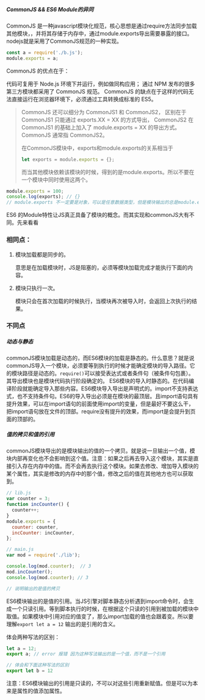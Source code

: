 ##### CommonJS && ES6 Module的异同
CommonJS 是一种javascript模块化规范，核心思想是通过require方法同步加载其他模块，，并将其存储于内存中，通过module.exports导出需要暴露的接口。nodejs就是采用了CommonJS规范的一种实现。

```javascript
const a = require('./b.js');
module.exports = a;
```
CommonJS 的优点在于：

代码可复用于 Node.js 环境下并运行，例如做同构应用；
通过 NPM 发布的很多第三方模块都采用了 CommonJS 规范。
CommonJS 的缺点在于这样的代码无法直接运行在浏览器环境下，必须通过工具转换成标准的 ES5。
> CommonJS 还可以细分为 CommonJS1 和 CommonJS2，
> 区别在于 CommonJS1 只能通过 exports.XX = XX 的方式导出，
> CommonJS2 在 CommonJS1 的基础上加入了 module.exports = XX 的导出方式。 CommonJS 通常指 CommonJS2。
>
> 在CommonJS模块中，exports和module.exports的关系相当于
>
> ````javascript
> let exports = module.exports = {};
> ````
>
> 而当其他模块依赖该模块的时候，得到的是module.exports。所以不要在一个模块中同时使用这两个。

```JavaScript
module.exports = 100;
console.log(exports); // {}
// module.exports 不一定要是对象，可以是任意数据类型，但是模块输出的总是module.exports。
```





ES6 的Module特性让JS真正具备了模块的概念。而其实现和commonJS大有不同。先来看看

### 相同点：

1. 模块加载都是同步的。

   意思是在加载模块时，JS是阻塞的，必须等模块加载完成才能执行下面的内容。

2. 模块只执行一次。

   模块只会在首次加载的时候执行，当模块再次被导入时，会返回上次执行的结果。

### 不同点

##### 动态与静态

commonJS模块加载是动态的，而ES6模块的加载是静态的。什么意思？就是说commonJS导入一个模块，必须要等到执行的时候才能确定模块的导入路径。它的模块路径是动态的。`require()`可以接受表达式或者条件句（被条件句包裹）。其导出模块也是模块代码执行阶段确定的。
ES6模块的导入时静态的。在代码编译阶段就能确定导入那些内容。ES6模块导入导出是声明式的。import不支持表达式，也不支持条件句。ES6的导入导出必须是在模块的最顶层。且import语句具有提升效果，可以在import语句的前面使用import的变量，但是最好不要这么干，把import语句放在文件的顶部。require没有提升的效果，而import是会提升到页面的顶部的。

##### 值的拷贝和值的引用

commonJS模块导出的是模块输出的值的一个拷贝。就是说一旦输出一个值，模块内部再变化也不会影响到这个值。注意：如果之后再去导入这个模块，其实是直接引入存在内存中的值。而不会再去执行这个模块。如果去修改、增加导入模块的某个属性，其实是修改的内存中的那个值，修改之后的值在其他地方也可以获取到。

```javascript
// lib.js
var counter = 3;
function incCounter() {
  counter++;
}
module.exports = {
  counter: counter,
  incCounter: incCounter,
};

// main.js
var mod = require('./lib');

console.log(mod.counter);  // 3
mod.incCounter();
console.log(mod.counter); // 3

// 说明输出的是值的拷贝
```



ES6模块输出的是值的引用。当JS引擎对脚本静态分析遇到import命令时，会生成一个只读引用。等到脚本执行的时候，在根据这个只读的引用到被加载的模块中取值。如果模块中引用对应的值变了，那么import加载的值也会跟着变。所以要理解`export let a = 12`  输出的是引用的含义。

体会两种写法的区别：

````javascript
let a = 12;
export a; // error 报错 因为这种写法输出的是一个值，而不是一个引用

// 体会和下面这种写法的区别
export let b = 12
````

注意：ES6模块输出的引用是只读的，不可以对这些引用重新赋值。但是可以为本来是属性的值添加属性。



